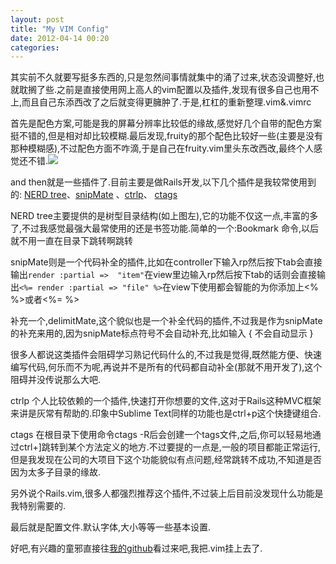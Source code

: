 ```yaml
---
layout: post
title: "My VIM Config"
date: 2012-04-14 00:20
categories:
---
```

<!--more-->

其实前不久就要写挺多东西的,只是忽然间事情就集中的涌了过来,状态没调整好,也就耽搁了些.之前是直接使用网上高人的vim配置以及插件,发现有很多自己也用不上,而且自己东添西改了之后就变得更臃肿了.于是,杠杠的重新整理.vim&.vimrc

首先是配色方案,可能是我的屏幕分辨率比较低的缘故,感觉好几个自带的配色方案挺不错的,但是相对却比较模糊.最后发现,fruity的那个配色比较好一些(主要是没有那种模糊感),不过配色方面不咋滴,于是自己在fruity.vim里头东改西改,最终个人感觉还不错.![](http://farm8.staticflickr.com/7136/6930980336_f2bc94c7c3_b.jpg)

and then就是一些插件了.目前主要是做Rails开发,以下几个插件是我较常使用到的: [NERD tree](http://www.vim.org/scripts/script.php?script_id=1658)、[snipMate](https://github.com/scrooloose/snipmate-snippets) 、[ctrlp](http://www.vim.org/scripts/script.php?script_id=3736)、 [ctags](http://www.vim.org/scripts/script.php?script_id=610)

NERD tree主要提供的是树型目录结构(如上图左),它的功能不仅这一点,丰富的多了,不过我感觉最强大最常使用的还是书签功能.简单的一个:Bookmark 命令,以后就不用一直在目录下跳转啊跳转

snipMate则是一个代码补全的插件,比如在controller下输入rp然后按下tab会直接输出`render :partial =>  "item"`在view里边输入rp然后按下tab的话则会直接输出`<%= render :partial => "file" %>`在view下使用都会智能的为你添加上<% %>或者<%= %>

补充一个,delimitMate,这个貌似也是一个补全代码的插件,不过我是作为snipMate的补充来用的,因为snipMate标点符号不会自动补充,比如输入 { 不会自动显示 }

很多人都说这类插件会阻碍学习熟记代码什么的,不过我是觉得,既然能方便、快速编写代码,何乐而不为呢,再说并不是所有的代码都自动补全(那就不用开发了),这个阻碍并没传说那么大吧.

ctrlp  个人比较依赖的一个插件,快速打开你想要的文件,这对于Rails这种MVC框架来讲是灰常有帮助的.印象中Sublime Text同样的功能也是ctrl+p这个快捷键组合.

ctags   在根目录下使用命令ctags -R后会创建一个tags文件,之后,你可以轻易地通过ctrl+]跳转到某个方法定义的地方.不过要提的一点是,一般的项目都能正常运行,但是我发现在公司的大项目下这个功能貌似有点问题,经常跳转不成功,不知道是否因为太多子目录的缘故.

另外说个Rails.vim,很多人都强烈推荐这个插件,不过装上后目前没发现什么功能是我特别需要的.

最后就是配置文件.默认字体,大小等等一些基本设置.

好吧,有兴趣的童邪直接往[我的github](https://github.com/xguox/MyVimConf)看过来吧,我把.vim挂上去了.
